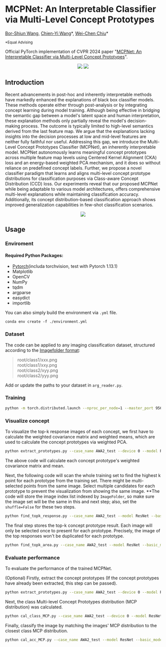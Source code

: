 # MCPNet: An Interpretable Classifier via Multi-Level Concept Prototypes
[Bor-Shiun Wang](https://eddie221.github.io/),
[Chien-Yi Wang](https://chienyiwang.github.io/)\*,
[Wei-Chen Chiu](https://walonchiu.github.io/)\*

<sup>*Equal Advising</sup>

Official PyTorch implementation of CVPR 2024 paper "[MCPNet: An Interpretable Classifier via Multi-Level Concept Prototypes](https://arxiv.org/abs/2404.08968)".  
<p align="center">
<a href="https://arxiv.org/abs/2404.08968"><img src="https://img.shields.io/badge/arXiv-Paper-<color>"></a>
<a href="https://eddie221.github.io/MCPNet/"><img src="https://img.shields.io/badge/Project-Website-red"></a>
</p>
<!-- You can visit our project website [here](https://eddie221.github.io/MCPNet/). -->

## Introduction
Recent advancements in post-hoc and inherently interpretable methods have markedly enhanced the explanations of black box classifier models. These methods operate either through post-analysis or by integrating concept learning during model training. Although being effective in bridging the semantic gap between a model's latent space and human interpretation, these explanation methods only partially reveal the model's decision-making process. The outcome is typically limited to high-level semantics derived from the last feature map. We argue that the explanations lacking insights into the decision processes at low and mid-level features are neither fully faithful nor useful. Addressing this gap, we introduce the Multi-Level Concept Prototypes Classifier (MCPNet), an inherently interpretable model. MCPNet autonomously learns meaningful concept prototypes across multiple feature map levels using Centered Kernel Alignment (CKA) loss and an energy-based weighted PCA mechanism, and it does so without reliance on predefined concept labels. Further, we propose a novel classifier paradigm that learns and aligns multi-level concept prototype distributions for classification purposes via Class-aware Concept Distribution (CCD) loss. Our experiments reveal that our proposed MCPNet while being adaptable to various model architectures, offers comprehensive multi-level explanations while maintaining classification accuracy. Additionally, its concept distribution-based classification approach shows improved generalization capabilities in few-shot classification scenarios. 

<div align="center">
  <img src="https://eddie221.github.io/MCPNet/static/images/paper/teaser.png"/>
</div>

## Usage
### Enviroment  

#### Required Python Packages:  
* [Pytorch](https://pytorch.org/get-started/locally/)(includa torchvision, test with Pytorch 1.13.1) 
* Matplotlib  
* OpenCV
* NumPy  
* tqdm  
* argparse  
* easydict  
* importlib  

You can also simply build the environment via ``.yml`` file.
```
conda env create -f ./environment.yml
```

### Dataset
The code can be applied to any imaging classification dataset, structured according to the [Imagefolder format](https://pytorch.org/vision/stable/generated/torchvision.datasets.ImageFolder.html#torchvision.datasets.ImageFolder): 

>root/class1/xxx.png  <br /> root/class1/xxy.png  <br /> root/class2/xyy.png <br /> root/class2/yyy.png

Add or update the paths to your dataset in ``arg_reader.py``. 


### Training
```bash
python -m torch.distributed.launch --nproc_per_node=1 --master_port 9560 train.py --index AWA2_test --model ResNet --basic_model resnet50_relu --device 1 --dataset_name AWA2 --margin 0.01 --concept_cha 32 32 32 32 --concept_per_layer 8 16 32 64 --optimizer adam
```

### Visualize concept
To visualize the top-k response images of each concept, we first have to calculate the weighted covariance matrix and weighted means, which are used to calculate the concept prototypes via weighted PCA.
```bash
python extract_prototypes.py --case_name AWA2_test --device 0 --model ResNet --basic_model resnet50_relu --concept_per_layer 8 16 32 64 --cha 32 32 32 32
```
The above code will calculate each concept prototype's weighted covariance matrix and mean.

Next, the following code will scan the whole training set to find the highest k point for each prototype from the training set. There might be multi-selected points from the same image. Select multiple candidates for each prototype to prevent the visualization from showing the same image. **The code will store the image index list indexed by ``ImageFolder``, so make sure the image set will be the same in this and next step; also, set the ``shuffle=False`` for these two steps.
```bash
python find_topk_response.py --case_name AWA2_test --model ResNet --basic_model resnet50_relu --concept_per_layer 8 16 32 64 --cha 32 32 32 32 --device 0 --eigen_topk 1
```

The final step stores the top-k concept prototype result. Each image will only be selected once to present for each prototype. Precisely, the image of the top responses won't be duplicated for each prototype. 
```bash
python find_topk_area.py --case_name AWA2_test --model ResNet --basic_model resnet50_relu --concept_per_layer 8 16 32 64 --cha 32 32 32 32 --topk 5 --device 0 --eigen_topk 1 --masked --heatmap --individually
```

### Evaluate performance
To evaluate the performance of the trained MCPNet.

(Optional) Firstly, extract the concept prototypes (If the concept prototypes have already been extracted, this step can be passed).
```bash
python extract_prototypes.py --case_name AWA2_test --device 0 --model ResNet --basic_model resnet50_relu --concept_per_layer 8 16 32 64 --cha 32 32 32 32
```

Next, the class Multi-level Concept Prototypes distribution (MCP distribution) was calculated.
```bash
python cal_class_MCP.py --case_name AWA2_test --device 0 --model ResNet --basic_model resnet50_relu --concept_mode pca --concept_per_layer 8 16 32 64 --cha 32 32 32 32 --all_class
```

Finally, classify the image by matching the images' MCP distribution to the closest class MCP distribution.
```bash
python cal_acc_MCP.py --case_name AWA2_test --model ResNet --basic_model resnet50_relu --device 0 --concept_per_layer 8 16 32 64 --cha 32 32 32 32 --all_class
```